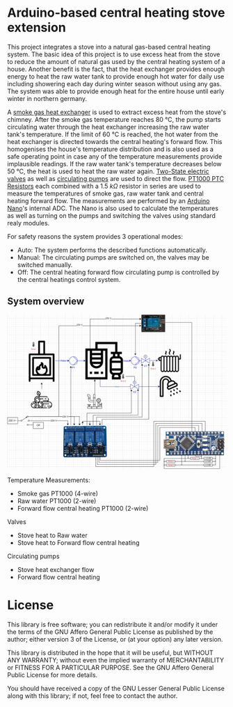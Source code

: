 # Arduino-based central heating stove extension

This project integrates a stove into a natural gas-based central heating system. The basic idea of this project is to use excess heat from the stove to reduce the amount of natural gas used by the central heating system of a house. Another benefit is the fact, that the heat exchanger provides enough energy to heat the raw water tank to provide enough hot water for daily use including showering each day during winter season without using any gas. The system was able to provide enough heat for the entire house until early winter in northern germany.

A [smoke gas heat exchanger](https://www.lupi-waermetauscher.de/wp-content/uploads/2018/09/1a_AWT7_Schnitt_08_VL_S.jpg) is used to extract excess heat from the stove's chimney. After the smoke gas temperature reaches 80 °C, the pump starts circulating water through the heat exchanger increasing the raw water tank's temperature. If the limit of 60 °C is reached, the hot water from the heat exchanger is directed towards the central heating's forward flow. This homogenises the house's temperature distribution and is also used as a safe operating point in case any of the temperature measurements provide implausible readings. If the raw water tank's temperature decreases below 50 °C, the heat is used to heat the raw water again. [Two-State electric valves](https://m.media-amazon.com/images/I/61eKWHQV8CL._AC_SY355_.jpg) as well as [circulating pumps](https://www.wuh24.de/media/image/0f/f7/52/grundfos_96913060.jpg) are used to direct the flow. [PT1000 PTC Resistors](https://www.sensorshop24.de/media/catalog/product/cache/2a42d0df1a5e6b0a267b39a612f0dae1/d/6/d6_uebersicht.jpg) each combined with a $1.5~k\Omega$ resistor in series are used to measure the temperatures of smoke gas, raw water tank and central heating forward flow. The measurements are performed by an [Arduino Nano](https://store.arduino.cc/products/arduino-nano)'s internal ADC. The Nano is also used to calculate the temperatures as well as turning on the pumps and switching the valves using standard realy modules.

For safety reasons the system provides 3 operational modes:
* Auto: The system performs the described functions automatically.
* Manual: The circulating pumps are switched on, the valves may be switched manually.
* Off: The central heating forward flow circulating pump is controlled by the central heatings control system.

## System overview

![System Overview](/Pictures%20and%20Drawings/System%20overview.png)

Temperature Measurements:
* Smoke gas PT1000 (4-wire)
* Raw water PT1000 (2-wire)
* Forward flow central heating PT1000 (2-wire)
 
Valves
* Stove heat to Raw water
* Stove heat to Forward flow central heating
  
Circulating pumps
* Stove heat exchanger flow
* Forward flow central heating

# License

This library is free software; you can redistribute it and/or
modify it under the terms of the GNU Affero General Public
License as published by the author; either
version 3 of the License, or (at your option) any later version.

This library is distributed in the hope that it will be useful,
but WITHOUT ANY WARRANTY; without even the implied warranty of
MERCHANTABILITY or FITNESS FOR A PARTICULAR PURPOSE.  See the GNU
Affero General Public License for more details.

You should have received a copy of the GNU Lesser General Public
License along with this library; if not, feel free to contact the author.
